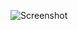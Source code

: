 ![Screenshot](https://raw.githubusercontent.com/Cryakl/Ultimate-RAT-Collection/refs/heads/main/Netministrator/Screenshot.png)
